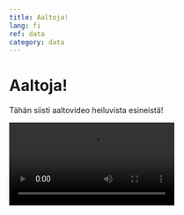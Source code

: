 ```yaml
---
title: Aaltoja!
lang: fi
ref: data
category: data
---
```


# Aaltoja!

Tähän siisti aaltovideo heiluvista esineistä!

<video src="https://github.com/fystiedekasvatus/fystiedekasvatus.github.io/raw/master/assets/videos/3_Heijastuminen%20vapaasta%20ja%20kiinte%C3%A4st%C3%A4%20p%C3%A4%C3%A4st%C3%A4.wmv" controls="controls" style="max-width: 730px;">
</video>

